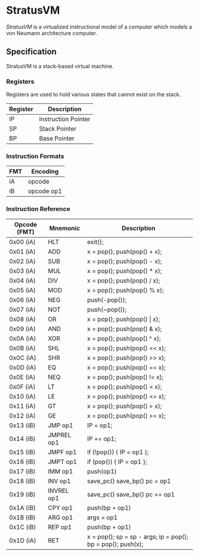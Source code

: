 # StratusVM

*StratusVM* is a virtualized instructional model of a computer which models a von Neumann architecture computer. 

## Specification

StratusVM is a stack-based virtual machine.

### Registers
Registers are used to hold various states that cannot exist on the stack.

Register | Description
---------|-------------------------------------------------------------
IP       | Instruction Pointer
SP       | Stack Pointer
BP       | Base Pointer

### Instruction Formats
FMT     | Encoding
--------|---------------------
iA      | opcode
iB      | opcode op1

### Instruction Reference
Opcode (FMT) | Mnemonic            | Description
-------------|---------------------|------------------------------------------------------------------
0x00 (iA)    | HLT                 | exit();
0x01 (iA)    | ADD                 | x = pop(); push(pop() + x); 
0x02 (iA)    | SUB                 | x = pop(); push(pop() - x);
0x03 (iA)    | MUL                 | x = pop(); push(pop() * x);
0x04 (iA)    | DIV                 | x = pop(); push(pop() / x);
0x05 (iA)    | MOD                 | x = pop(); push(pop() % x);
0x06 (iA)    | NEG                 | push(-pop());
0x07 (iA)    | NOT                 | push(~pop());
0x08 (iA)    | OR                  | x = pop(); push(pop() \| x);
0x09 (iA)    | AND                 | x = pop(); push(pop() & x);
0x0A (iA)    | XOR                 | x = pop(); push(pop() ^ x);
0x0B (iA)    | SHL                 | x = pop(); push(pop() << x);
0x0C (iA)    | SHR                 | x = pop(); push(pop() >> x);
0x0D (iA)    | EQ                  | x = pop(); push(pop() == x);
0x0E (iA)    | NEQ                 | x = pop(); push(pop() != x);
0x0F (iA)    | LT                  | x = pop(); push(pop() < x);
0x10 (iA)    | LE                  | x = pop(); push(pop() <= x);
0x11 (iA)    | GT                  | x = pop(); push(pop() > x);
0x12 (iA)    | GE                  | x = pop(); push(pop() >= x);
0x13 (iB)    | JMP op1             | IP = op1;
0x14 (iB)    | JMPREL op1          | IP += op1;
0x15 (iB)    | JMPF op1            | if (!pop()) { IP = op1 };
0x16 (iB)    | JMPT op1            | if (pop()) { IP = op1 };
0x17 (iB)    | IMM op1             | push(op1)
0x18 (iB)    | INV op1             | save_pc() save_bp() pc = op1
0x19 (iB)    | INVREL op1          | save_pc() save_bp() pc += op1
0x1A (iB)	 | CPY op1		       | push(bp + op1)
0x1B (iB)    | ARG op1             | args = op1
0x1C (iB)    | REP op1             | push(bp + op1)
0x1D (iA)    | RET                 | x = pop(); sp = sp - args; ip = pop(); bp = pop(); push(x); 
